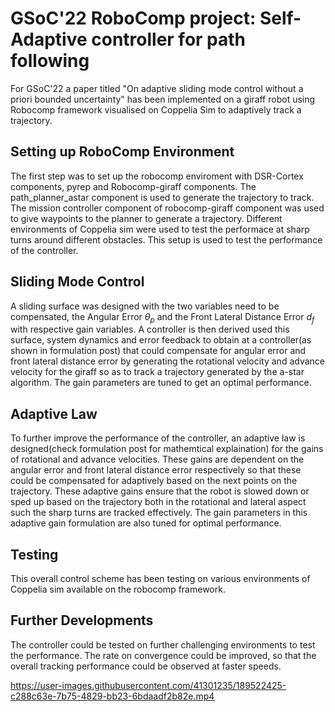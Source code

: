 # GSoC'22 RoboComp project: Self-Adaptive controller for path following

For GSoC'22 a paper titled "On adaptive sliding mode control without a priori bounded uncertainty" has been implemented on a giraff robot using Robocomp framework visualised on Coppelia Sim to adaptively track a trajectory.

## Setting up RoboComp Environment

The first step was to set up the robocomp enviroment with DSR-Cortex components, pyrep and Robocomp-giraff components. The path_planner_astar component is used to generate the trajectory to track. The mission controller component of robocomp-giraff component was used to give waypoints to the planner to generate a trajectory. Different environments of Coppelia sim were used to test the performace at sharp turns around different obstacles. This setup is used to test the performance of the controller.
 
## Sliding Mode Control

A sliding surface was designed with the two variables need to be compensated, the Angular Error $\theta_p$ and the Front Lateral Distance Error $d_f$ with respective gain variables. A controller is then derived used this surface, system dynamics and error feedback to obtain at a controller(as shown in formulation post) that could compensate for angular error and front lateral distance error by generating the rotational velocity and advance velocity for the giraff so as to track a trajectory generated by the a-star algorithm. The gain parameters are tuned to get an optimal performance.

## Adaptive Law

To further improve the performance of the controller, an adaptive law is designed(check formulation post for mathemtical explaination) for the gains of rotational and advance velocities. These gains are dependent on the angular error and front lateral distance error respectively so that these could be compensated for adaptively based on the next points on the trajectory. These adaptive gains ensure that the robot is slowed down or sped up based on the trajectory both in the rotational and lateral aspect such the sharp turns are tracked effectively. The gain parameters in this adaptive gain formulation are also tuned for optimal performance.

## Testing

This overall control scheme has been testing on various environments of Coppelia sim available on the robocomp framework.

## Further Developments

The controller could be tested on further challenging environments to test the performance. The rate on convergence could be improved, so that the overall tracking performance could be observed at faster speeds. 

https://user-images.githubusercontent.com/41301235/189522425-c288c63e-7b75-4829-bb23-6bdaadf2b82e.mp4



